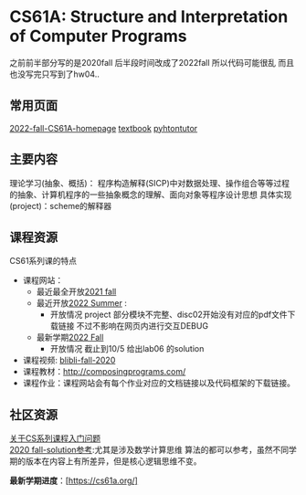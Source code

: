 # CS61A: Structure and Interpretation of Computer Programs

之前前半部分写的是2020fall 后半段时间改成了2022fall 所以代码可能很乱
而且也没写完只写到了hw04..


## 常用页面
[2022-fall-CS61A-homepage](https://cs61a.org/)
[textbook](http://composingprograms.com/pages/16-higher-order-functions.html)
[pyhtontutor](https://pythontutor.com/cp/composingprograms.html#mode=edit)

## 主要内容
理论学习(抽象、概括)： 程序构造解释(SICP)中对数据处理、操作组合等等过程的抽象、计算机程序的一些抽象概念的理解、面向对象等程序设计思想
具体实现(project)：scheme的解释器 

## 课程资源
CS61系列课的特点
- 课程网站：
    - 最近最全开放[2021 fall](https://inst.eecs.berkeley.edu/~cs61a/fa21/)  
    - 最近开放[2022 Summer](https://inst.eecs.berkeley.edu/~cs61a/su22/)  :  
        - 开放情况 project 部分模块不完整、disc02开始没有对应的pdf文件下载链接 不过不影响在网页内进行交互DEBUG
    - 最新学期[2022 Fall](https://cs61a.org/)
        - 开放情况 截止到10/5 给出lab06 的solution
- 课程视频:  [blibli-fall-2020](https://www.bilibili.com/video/BV1s3411G7yM?spm_id_from=333.337.search-card.all.click&vd_source=7129aefe321aedba4d040034cfb5479a)
- 课程教材：<http://composingprograms.com/>  
- 课程作业：课程网站会有每个作业对应的文档链接以及代码框架的下载链接。  

## 社区资源
[关于CS系列课程入门问题](https://github.com/PointBreaker/61abc-notes)  
[2020 fall-solution参考](https://github.com/PKUFlyingPig/CS61A):尤其是涉及数学计算思维 算法的都可以参考，虽然不同学期的版本在内容上有所差异，但是核心逻辑思维不变。  


**最新学期进度**：[https://cs61a.org/]

